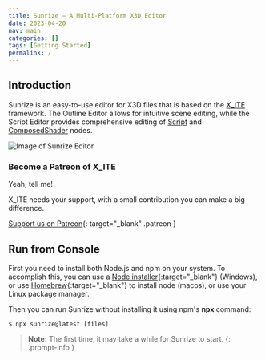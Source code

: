 ```yaml
---
title: Sunrize — A Multi-Platform X3D Editor
date: 2023-04-20
nav: main
categories: []
tags: [Getting Started]
permalink: /
---
```

## Introduction

Sunrize is an easy-to-use editor for X3D files that is based on the [X_ITE](/x_ite/) framework. The Outline Editor allows for intuitive scene editing, while the Script Editor provides comprehensive editing of [Script](/x_ite/components/scripting/script/) and [ComposedShader](/x_ite/components/shaders/composedshader/) nodes.

![Image of Sunrize Editor](/assets/img/sunrize.png)

### Become a Patreon of X_ITE

Yeah, tell me!

X_ITE needs your support, with a small contribution you can make a big difference.

[<i class="fa-solid fa-heart"></i> Support us on Patreon](https://patreon.com/X_ITE){: target="_blank" .patreon }

## Run from Console

First you need to install both Node.js and npm on your system. To accomplish this, you can use a [Node installer](https://nodejs.org/en/download/){:target="_blank"} (Windows), or use [Homebrew](https://brew.sh){:target="_blank"} to install node (macos), or use your Linux package manager.

Then you can run Sunrize without installing it using npm's **npx** command:

```console
$ npx sunrize@latest [files]
```

>**Note:** The first time, it may take a while for Sunrize to start.
{: .prompt-info }
<!--
## Download Sunrize v{{ site.version }}

[Windows Installer](https://github.com/create3000/sunrize/releases/download/v{{ site.version }}/Sunrize-X3D-Editor-{{ site.version }}-Setup.exe){: .left .download }

[macOS dmg](https://github.com/create3000/sunrize/releases/download/v{{ site.version }}/Sunrize-X3D-Editor-{{ site.version }}-x64.dmg){: .left .download }

Thank you for choosing our software!
{: .clear }

1. Click the download button.
2. Once the file is downloaded, double-click on the installer file to begin the installation process.
3. Follow the on-screen instructions to complete the installation.
   * On Windows click »More Information > Execute Anyway« to start the installer,
   * On macOS open the »System Setting > Security & Privacy« and scroll to bottom to allow the application to run.
4. Right-click the icon in the taskbar/dock to pin it. -->
